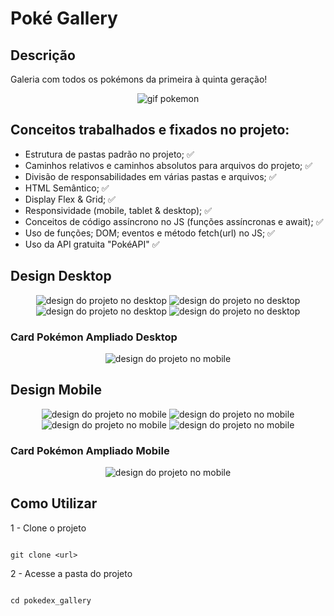 # Poké Gallery

## Descrição

Galeria com todos os pokémons da primeira à quinta geração! 

<div align="center">
    <img src="./src/images/gifs/gif_1.gif" alt = "gif pokemon">
</div>

## Conceitos trabalhados e fixados no projeto:

* Estrutura de pastas padrão no projeto; ✅
* Caminhos relativos e caminhos absolutos para arquivos do projeto; ✅
* Divisão de responsabilidades em várias pastas e arquivos; ✅
* HTML Semântico; ✅
* Display Flex & Grid; ✅
* Responsividade (mobile, tablet & desktop); ✅
* Conceitos de código assíncrono no JS (funções assíncronas e await); ✅
* Uso de funções; DOM; eventos e método fetch(url) no JS; ✅
* Uso da API gratuita "PokéAPI" ✅

## Design Desktop

<div align="center">
    <img src="./src/images/design/desktop_begin.png" alt="design do projeto no desktop">
    <img src="./src/images/design/desktop_hover.png" alt="design do projeto no desktop">
    <img src="./src/images/design/desktop_pokedex.png" alt="design do projeto no desktop">
    <img src="./src/images/design/desktop_hover_pokedex.png" alt="design do projeto no desktop">
</div>

### Card Pokémon Ampliado Desktop

<div align="center">
    <img src="./src/images/design/desktop_card_extended.png" alt="design do projeto no mobile">
</div>

## Design Mobile

<div align="center">
    <img src="./src/images/design/mobile_begin.png" alt="design do projeto no mobile">
    <img src="./src/images/design/mobile_hover.png" alt="design do projeto no mobile">
</div>

<div align="center">
    <img src="./src/images/design/mobile_pokedex.png" alt="design do projeto no mobile">
    <img src="./src/images/design/mobile_hover_pokedex.png" alt="design do projeto no mobile">
</div>

### Card Pokémon Ampliado Mobile

<div align="center">
    <img src="./src/images/design/mobile_card_extended.png" alt="design do projeto no mobile">
</div>

## Como Utilizar

1 - Clone o projeto

```

git clone <url>

```

2 - Acesse a pasta do projeto

```

cd pokedex_gallery

```